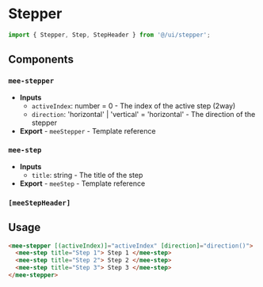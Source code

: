 # Stepper

```typescript
import { Stepper, Step, StepHeader } from '@/ui/stepper';
```

## Components

### `mee-stepper`

- **Inputs**
  - `activeIndex`: number = 0 - The index of the active step (2way)
  - `direction`: 'horizontal' | 'vertical' = 'horizontal' - The direction of the stepper
- **Export** - `meeStepper` - Template reference

### `mee-step`

- **Inputs**
  - `title`: string - The title of the step
- **Export** - `meeStep` - Template reference

### `[meeStepHeader]`

## Usage

```html
<mee-stepper [(activeIndex)]="activeIndex" [direction]="direction()">
  <mee-step title="Step 1"> Step 1 </mee-step>
  <mee-step title="Step 2"> Step 2 </mee-step>
  <mee-step title="Step 3"> Step 3 </mee-step>
</mee-stepper>
```
